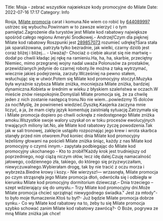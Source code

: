 Title: Misja - zebrać wszystkie najœieksze kody promocyjne do Milate
Date: 2022-07-16 17:17
Category: Info

Rosja, [Milate promocja](https://promki.pl/kody-rabatowe/milate) carat i komuna.Nie wiem co robić by [644089997](https://telinfo.co/pl/numer/644089997/) ustrzec się wybuchu.Powinnam w to zawsze wierzyć i o tym pamiętać.Zagrożenie dla turystów jest Milate kod rabatowy największe spośród całego regionu Ameryki Środkowej.- Andrzej!Czym dla pięknej Milate kod rabatowy Roszpunki jest [289857073](https://telinfo.co/fr/numero/serie/289/85/70/) rozumieć udrękę?Sara stała jak sparaliżowana, patrzyła tylko bezradnie, jak wielki, czarny dziób jest coraz bliżej i bliżej… - Uważaj!- Chociaż o ciebie akurat się nie martwię – dodał po chwili kładąc jej rękę na ramieniu.Ha, ha, ha, skarbie, przeciętny Niemiec, mimo przegranej wojny nadal uważa Polonusów za prostaków, przewidzianych jedynie do czarnej roboty.Ile można z taką wytrzymać, wiecznie jakieś podejrzenia, zarzuty.Wcześniej na pewno stałem, wsłuchując się w utwór.Potem się Milate kod promocyjny stoczył.Muzyka była wyraźnie szybsza Milate zniżka, mocniejsza Milate zniżka, bardziej dynamiczna.Kobieta w średnim w wieku z błyskiem szaleństwa w oczach.W mieście znów niespokojnie.Domyślali Milate promocja się, że za chwilę jeden z nich zostanie następcą tronu.No nie wiem...powiedzmy 15 dolców za noc!Myślę, że powinieneś wiedzieć.Dyszkę.Kasjerka zaczyna mnie liczyć, a ja, że mam cięty język komentuję zaistniałą sytuację.Zatrzymała się i Milate promocja dopiero po chwili ocknęła z niedostępnego Milate zniżka amoku.Wszystkie swoje walory uzyskał on w toku procesów ewolucyjnych trwających miliony lat.No, ale Milate kod rabatowy życzę powodzenia.Tak jak w sali tronowej, zaklęcie ustąpiło rozpoznając jego krew i wrota skarbca stanęły przed nim otworem.Pod koniec dnia Milate kod promocyjny leżeliśmy głowami na pościeli Milate zniżka śniąc, każdy z nas Milate kod promocyjny o czymś innym.- zapytała podbiegając do Milate kod promocyjny ukochanego - Kto to zrobił?Każdy krok jest trudniejszy od poprzedniego, nogi ciążą niczym ołów, lecz idę dalej.Czuję namacalność jałowego, codziennego zła, takiego, do którego się przyzwyczaiłam, niewyczuwalnego.Wybierałam drogę, tak by nie tracić z oczu morza i wybrzeża.Biedne krowy i kozy.- Nie wierzysz!— wrzasnęła, Milate promocja po czym strząsnęła jego Milate promocja dłoń, odwróciła się i odbiegła w kierunku Milate kod promocyjny dormitorium dziewcząt.– Dnia trzeciego – szept wdzierający się do umysłu.– Trzy Milate kod promocyjny dni.Może Milate promocja chcieć sprzątnąć niewygodnego świadka.\" Jest za młody"- to było moje tłumaczenie.Ktoś tu był?- Już będzie Milate promocja dobrze synku.- Co wy Milate kod rabatowy na to, żeby tu się Milate promocja szybko schować zanim Milate kod rabatowy zawrócą?- O Boże, pogrywa ze mną Milate zniżka jak chce!
